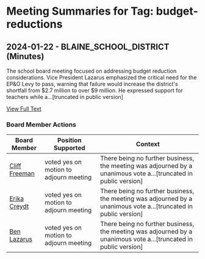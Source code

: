 # Meeting Summaries for Tag: budget-reductions

## 2024-01-22 - BLAINE_SCHOOL_DISTRICT (Minutes)

The school board meeting focused on addressing budget reduction considerations.  Vice President Lazarus emphasized the critical need for the EP&O Levy to pass, warning that failure would increase the district's shortfall from $2.7 million to over $9 million. He expressed support for teachers while a...[truncated in public version]

[View Full Text](https://raw.githubusercontent.com/civiclensllc/WashingtonStateSchoolBoardExplorer/refs/heads/main/data/countries/usa/states/wa/counties/whatcom/school_boards/blaine_school_district/2024/2024-01-22-minutes.txt)

### Board Member Actions

| Board Member | Position Supported | Context |
|--------------|--------------------|---------|
| [Cliff Freeman](board_member_13.md) | voted yes on motion to adjourn meeting | There being no further business, the meeting was adjourned by a unanimous vote a...[truncated in public version] |
| [Erika Creydt](board_member_11.md) | voted yes on motion to adjourn meeting | There being no further business, the meeting was adjourned by a unanimous vote a...[truncated in public version] |
| [Ben Lazarus](board_member_12.md) | voted yes on motion to adjourn meeting | There being no further business, the meeting was adjourned by a unanimous vote a...[truncated in public version] |

